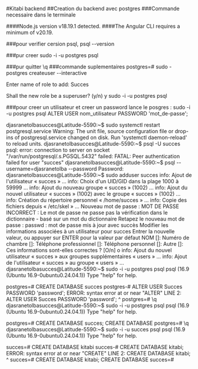#Kitabi backend
##Creation du backend avec postgres
###Commande necessaire dans le terminale

####Node.js version v18.19.1 detected.
####The Angular CLI requires a minimum of v20.19.

###pour verifier cersion psql, 
psql --version

###pur creer 
sudo -i -u postgres psql

###pur quitter
\q
###commande suplementaires
postgres=# sudo - postgres createuser --interactive

Enter name of role to add: Succes

Shall the new role be a superuser? (y/n) y
sudo -i -u postgres psql

###pour creer un utilisateur et creer un password
lance le posgres : sudo -i -u postgres psql
ALTER USER nom_utilisateur PASSWORD 'mot_de-passe';

djasranetolbasucces@Latitude-5590:~$ sudo systemctl restart postgresql.service
Warning: The unit file, source configuration file or drop-ins of postgresql.service changed on disk. Run 'systemctl daemon-reload' to reload units.
djasranetolbasucces@Latitude-5590:~$ psql -U succes
psql: error: connection to server on socket "/var/run/postgresql/.s.PGSQL.5432" failed: FATAL:  Peer authentication failed for user "succes"
djasranetolbasucces@Latitude-5590:~$ psql --username=djasranetolba --password
Password: 
djasranetolbasucces@Latitude-5590:~$ sudo adduser succes
info: Ajout de l'utilisateur « succes » ...
info: Choix d'un UID/GID dans la plage 1000 à 59999 ...
info: Ajout du nouveau groupe « succes » (1002) ...
info: Ajout du nouvel utilisateur « succes » (1002) avec le groupe « succes » (1002) ...
info: Création du répertoire personnel « /home/succes » ...
info: Copie des fichiers depuis « /etc/skel » ...
Nouveau mot de passe : 
MOT DE PASSE INCORRECT : Le mot de passe ne passe pas la vérification dans le dictionnaire - basé sur un mot du dictionnaire
Retapez le nouveau mot de passe : 
passwd : mot de passe mis à jour avec succès
Modifier les informations associées à un utilisateur pour succes
Entrer la nouvelle valeur, ou appuyer sur ENTER pour la valeur par défaut
	NOM []: 
	Numéro de chambre []: 
	Téléphone professionnel []: 
	Téléphone personnel []: 
	Autre []: 
Ces informations sont-elles correctes ? [O/n] o
info: Ajout du nouvel utilisateur « succes » aux groupes supplémentaires « users » ...
info: Ajout de l'utilisateur « succes » au groupe « users » ...
djasranetolbasucces@Latitude-5590:~$ sudo -i -u postgres psql
psql (16.9 (Ubuntu 16.9-0ubuntu0.24.04.1))
Type "help" for help.

postgres=# CREATE DATABASE succes
postgres-# ALTER USER Succes PASSWORD 'password';
ERROR:  syntax error at or near "ALTER"
LINE 2: ALTER USER Succes PASSWORD 'password';
        ^
postgres=# \q
djasranetolbasucces@Latitude-5590:~$ sudo -i -u postgres psql
psql (16.9 (Ubuntu 16.9-0ubuntu0.24.04.1))
Type "help" for help.

postgres=# CREATE DATABASE succes;
CREATE DATABASE
postgres=# \q
djasranetolbasucces@Latitude-5590:~$ sudo -i -u succes psql
psql (16.9 (Ubuntu 16.9-0ubuntu0.24.04.1))
Type "help" for help.

succes=# CREATE DATABASE kitabi
succes-# CREATE DATABASE kitabi;
ERROR:  syntax error at or near "CREATE"
LINE 2: CREATE DATABASE kitabi;
        ^
succes=# CREATE DATABASE kitabi;
CREATE DATABASE
succes=# 
